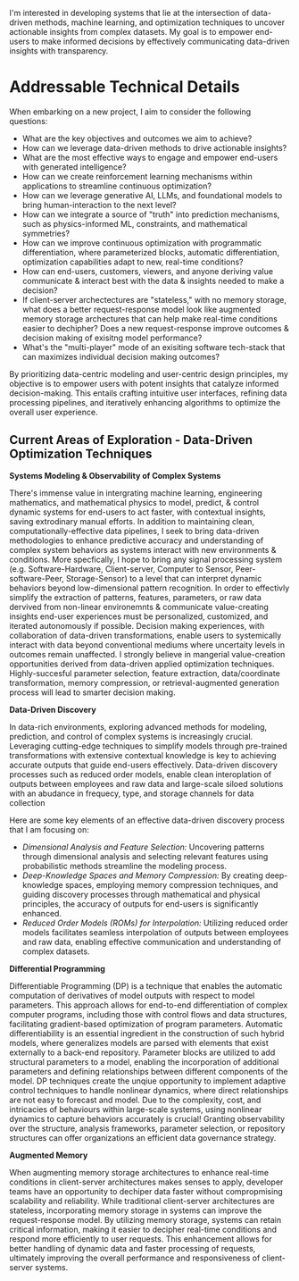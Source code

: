 

I'm interested in developing systems that lie at the intersection of data-driven methods, machine learning, and optimization techniques to uncover actionable insights from complex datasets. My goal is to empower end-users to make informed decisions by effectively communicating data-driven insights with transparency. 

# Addressable Technical Details 
When embarking on a new project, I aim to consider the following questions:

- What are the key objectives and outcomes we aim to achieve?
- How can we leverage data-driven methods to drive actionable insights?
- What are the most effective ways to engage and empower end-users with generated intelligence?
- How can we create reinforcement learning mechanisms within applications to streamline continuous optimization?
- How can we leverage generative AI, LLMs, and foundational models to bring human-interaction to the next level? 
- How can we integrate a source of "truth" into prediction mechanisms, such as physics-informed ML, constraints, and mathematical symmetries?
- How can we improve continuous optimization with programmatic differentiation, where parameterized blocks, automatic differentiation, optimization capabilities adapt to new, real-time conditions?
- How can end-users, customers, viewers, and anyone deriving value communicate & interact best with the data & insights needed to make a decision?
- If client-server archectectures are "stateless," with no memory storage, what does a better request-response model look like augmented memory storage archectures that can help make real-time conditions easier to dechipher? Does a new request-response improve outcomes & decision making of exisitng model performance?
- What's the "multi-player" mode of an exisiting software tech-stack that can maximizes individual decision making outcomes? 


By prioritizing data-centric modeling and user-centric design principles, my objective is to empower users with potent insights that catalyze informed decision-making. This entails crafting intuitive user interfaces, refining data processing pipelines, and iteratively enhancing algorithms to optimize the overall user experience.

## Current Areas of Exploration - Data-Driven Optimization Techniques  

**Systems Modeling & Observability of Complex Systems**

There's immense value in intergrating machine learning, engineering mathematics, and mathematical physics to model, predict, & control dynamic systems for end-users to act faster, with contextual insights, saving extrodinary manual efforts. In addition to maintaining clean, computationally-effective data pipelines, I seek to bring data-driven methodologies to enhance predictive accuracy and understanding of complex system behaviors as systems interact with new environments & conditions. More specfically, I hope to bring any signal processing system (e.g. Software-Hardware, Client-server, Computer to Sensor, Peer-software-Peer, Storage-Sensor) to a level that can interpret dynamic behaviors beyond low-dimensional pattern recognition. In order to effectivly simplify the extraction of patterns, features, parameters, or raw data dervived from non-linear environemnts & communicate value-creating insights end-user experiences must be personalized, customized, and iterated autonomously if possible. Decision making experiences, with collaboration of data-driven transformations, enable users to systemically interact with data beyond conventional mediums where uncertaity levels in outcomes remain unaffected. I strongly believe in mangerial value-creation opportunities derived from data-driven applied optimization techniques. Highly-succesful parameter selection, feature extraction, data/coordinate transformation, memory compression, or retrieval-augmented generation process will lead to smarter decision making. 

**Data-Driven Discovery**

In data-rich environments, exploring advanced methods for modeling, prediction, and control of complex systems is increasingly crucial. Leveraging cutting-edge techniques to simplify models through pre-trained transformations with extensive contextual knowledge is key to achieving accurate outputs that guide end-users effectively. Data-driven discovery processes such as reduced order models, enable clean interoplation of outputs between employees and raw data and large-scale siloed solutions with an abudance in frequecy, type, and storage channels for data collection 

Here are some key elements of an effective data-driven discovery process that I am focusing on: 

- *Dimensional Analysis and Feature Selection:* Uncovering patterns through dimensional analysis and selecting relevant features using probabilistic methods streamline the modeling process.
- *Deep-Knowledge Spaces and Memory Compression:* By creating deep-knowledge spaces, employing memory compression techniques, and guiding discovery processes through mathematical and physical principles, the accuracy of outputs for end-users is significantly enhanced. 
- *Reduced Order Models (ROMs) for Interpolation:* Utilizing reduced order models facilitates seamless interpolation of outputs between employees and raw data, enabling effective communication and understanding of complex datasets. 

**Differential Programming** 

Differentiable Programming (DP) is a technique that enables the automatic computation of derivatives of model outputs with respect to model parameters. This approach allows for end-to-end differentiation of complex computer programs, including those with control flows and data structures, facilitating gradient-based optimization of program parameters. Automatic differentiability is an essential ingredient in the construction of such hybrid models, where generalizes models are parsed with elements that exist externally to a back-end repository. Parameter blocks are utilized to add structural parameters to a model, enabling the incorporation of additional parameters and defining relationships between different components of the model. DP techniques create the unqiue opportunity to implement adaptive control techniques to handle nonlinear dynamics, where direct relationships are not easy to forecast and model. Due to the complexity, cost, and intricacies of behaviours within large-scale systems, using nonlinear dynamics to capture behaviors accurately is crucial! Granting observability over the structure, analysis frameworks, parameter selection, or repository structures can offer organizations an efficient data governance strategy. 

**Augmented Memory** 

When augmenting memory storage architectures to enhance real-time conditions in client-server architectures makes senses to apply, developer teams have an opportunity to dechiper data faster without compropmising scalability and reliability. While traditional client-server architectures are stateless, incorporating memory storage in systems can improve the request-response model. By utilizing memory storage, systems can retain critical information, making it easier to decipher real-time conditions and respond more efficiently to user requests. This enhancement allows for better handling of dynamic data and faster processing of requests, ultimately improving the overall performance and responsiveness of client-server systems. 
